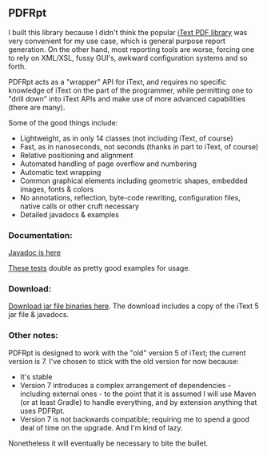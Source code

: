 ## PDFRpt

I built this library because I didn't think the popular [iText PDF library](https://itextpdf.com/) was very convenient for my use case, which is general purpose report generation. On the other hand, most reporting tools are worse, forcing one to rely on XML/XSL, fussy GUI's, awkward configuration systems and so forth.

PDFRpt acts as a "wrapper" API for iText, and requires no specific knowledge of iText on the part of the programmer, while permitting one to "drill down" into iText APIs and make use of more advanced capabilities (there are many).

Some of the good things include:
* Lightweight, as in only 14 classes (not including iText, of course)
* Fast, as in nanoseconds, not seconds (thanks in part to iText, of course)
* Relative positioning and alignment
* Automated handling of page overflow and numbering
* Automatic text wrapping
* Common graphical elements including geometric shapes, embedded images, fonts & colors
* No annotations, reflection, byte-code rewriting, configuration files, native calls or other cruft necessary
* Detailed javadocs & examples

### Documentation:
[Javadoc is here](https://zaboople.github.io/javadoc/pdfrpt/overview-summary.html)

[These tests](https://github.com/zaboople/pdfrpt/tree/master/java/org/tmotte/pdfrpt/test) double as pretty good examples for usage.

### Download:
[Download jar file binaries here](https://zaboople.github.io/downloads/pdfrpt.1.0.1.zip). The download includes a copy of the iText 5 jar file & javadocs.

### Other notes:

PDFRpt is designed to work with the "old" version 5 of iText; the current version is 7. I've chosen to stick with the old version for now because:
  - It's stable
  - Version 7 introduces a complex arrangement of dependencies - including external ones - to the point that it is assumed I will use Maven (or at least Gradle) to handle everything, and by extension anything that uses PDFRpt.
  - Version 7 is not backwards compatible; requiring me to spend a good deal of time on the upgrade. And I'm kind of lazy.

Nonetheless it will eventually be necessary to bite the bullet.
